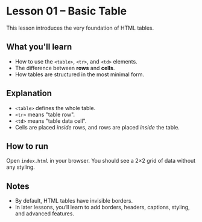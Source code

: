 # Lesson 01 – Basic Table

This lesson introduces the very foundation of HTML tables.

## What you'll learn

- How to use the `<table>`, `<tr>`, and `<td>` elements.
- The difference between **rows** and **cells**.
- How tables are structured in the most minimal form.

## Explanation

- `<table>` defines the whole table.
- `<tr>` means "table row".
- `<td>` means "table data cell".
- Cells are placed _inside_ rows, and rows are placed _inside_ the table.

## How to run

Open `index.html` in your browser.
You should see a 2×2 grid of data without any styling.

## Notes

- By default, HTML tables have invisible borders.
- In later lessons, you’ll learn to add borders, headers, captions, styling, and advanced features.
